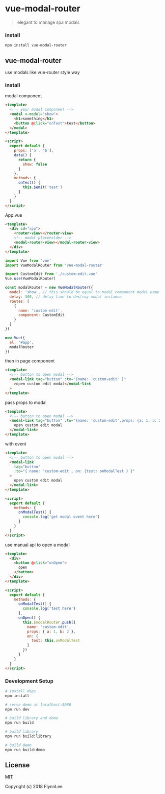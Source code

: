 # vue-modal-router

> elegant to manage spa modals

### install

```
npm install vue-modal-router
```

## vue-modal-router

use modals like vue-router style way

### install

modal component

```html
<template>
  <!-- your modal component -->
  <modal v-model="show">
    <h1>something</h1>
    <button @click="onTest">test</button>
  </modal>
</template>

<script>
  export default {
    props: ['a', 'b'],
    data() {
      return {
        show: false
      }
    },
    methods: {
      onTest() {
        this.$emit('test')
      }
    }
  }
</script>
```

App.vue

```html
<template>
  <div id="app">
    <router-view></router-view>
    <!-- modal placeholder -->
    <modal-router-view></modal-router-view>
  </div>
</template>
```

```js
import Vue from 'vue'
import VueModalRouter from 'vue-modal-router'

import CustomEdit from './custom-edit.vue'
Vue.use(VueModalRouter)

const modalRouter = new VueModalRouter({
  model: 'show', // this should be equal to modal component model name
  delay: 300, // delay time to destroy modal instance
  routes: [
    {
      name: 'custom-edit',
      component: CustomEdit
    }
  ]
})

new Vue({
  el: '#app',
  modalRouter
})
```

then in page component

```html
<template>
  <!-- button to open modal -->
  <modal-link tag="button" :to="{name: 'custom-edit' }"
    >open custom edit modal</modal-link
  >
</template>
```

pass props to modal

```html
<template>
  <!-- button to open modal -->
  <modal-link tag="button" :to="{name: 'custom-edit',props: {a: 1, b: 2} }">
    open custom edit modal
  </modal-link>
</template>
```

with event

```html
<template>
  <!-- button to open modal -->
  <modal-link
    tag="button"
    :to="{ name: 'custom-edit', on: {test: onModalTest } }"
  >
    open custom edit modal
  </modal-link>
</template>

<script>
  export default {
    methods: {
      onModalTest() {
        console.log('get modal event here')
      }
    }
  }
</script>
```

use manual api to open a modal

```html
<template>
  <div>
    <button @click="onOpen">
      open
    </button>
  </div>
</template>

<script>
  export default {
    methods: {
      onModalTest() {
        console.log('test here')
      },
      onOpen() {
        this.$modalRouter.push({
          name: 'custom-edit',
          props: { a: 1, b: 2 },
          on: {
            test: this.onModalTest
          }
        })
      }
    }
  }
</script>
```

### Development Setup

```bash
# install deps
npm install

# serve demo at localhost:8080
npm run dev

# build library and demo
npm run build

# build library
npm run build:library

# build demo
npm run build:demo
```

## License

[MIT](http://opensource.org/licenses/MIT)

Copyright (c) 2018 FlynnLee
